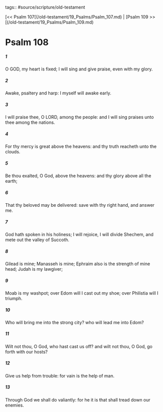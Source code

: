 tags:: #source/scripture/old-testament

[<< Psalm 107[(/old-testament/19_Psalms/Psalm_107.md) | [Psalm 109 >>[(/old-testament/19_Psalms/Psalm_109.md)

# Psalm 108

##### 1

O GOD, my heart is fixed; I will sing and give praise, even with my glory.

##### 2

Awake, psaltery and harp: I myself will awake early.

##### 3

I will praise thee, O LORD, among the people: and I will sing praises unto thee among the nations.

##### 4

For thy mercy is great above the heavens: and thy truth reacheth unto the clouds.

##### 5

Be thou exalted, O God, above the heavens: and thy glory above all the earth;

##### 6

That thy beloved may be delivered: save with thy right hand, and answer me.

##### 7

God hath spoken in his holiness; I will rejoice, I will divide Shechem, and mete out the valley of Succoth.

##### 8

Gilead is mine; Manasseh is mine; Ephraim also is the strength of mine head; Judah is my lawgiver;

##### 9

Moab is my washpot; over Edom will I cast out my shoe; over Philistia will I triumph.

##### 10

Who will bring me into the strong city? who will lead me into Edom?

##### 11

Wilt not thou, O God, who hast cast us off? and wilt not thou, O God, go forth with our hosts?

##### 12

Give us help from trouble: for vain is the help of man.

##### 13

Through God we shall do valiantly: for he it is that shall tread down our enemies.
